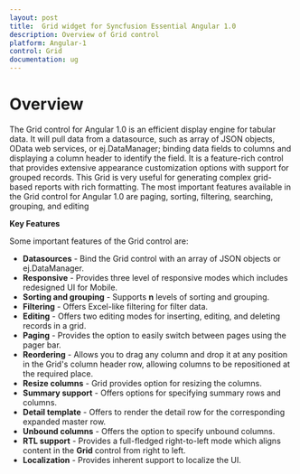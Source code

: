 ```yaml
---
layout: post
title:  Grid widget for Syncfusion Essential Angular 1.0
description: Overview of Grid control
platform: Angular-1
control: Grid
documentation: ug
---
```

# Overview

The Grid control for Angular 1.0 is an efficient display engine for tabular data. It will pull data from a datasource, such as array of JSON objects, OData web services, or ej.DataManager; binding data fields to columns and displaying a column header to identify the field. It is a feature-rich control that provides extensive appearance customization options with support for grouped records. This Grid is very useful for generating complex grid-based reports with rich formatting. The most important features available in the Grid control for Angular 1.0 are paging, sorting, filtering, searching, grouping, and editing

**Key Features**

Some important features of the Grid control are:

* **Datasources** - Bind the Grid control with an array of JSON objects or ej.DataManager.
* **Responsive** - Provides three level of responsive modes which includes redesigned UI for Mobile.
* **Sorting and grouping** - Supports __n__ levels of sorting and grouping.
* **Filtering** - Offers Excel-like filtering for filter data.
* **Editing** - Offers two editing modes for inserting, editing, and deleting records in a grid.
* **Paging** - Provides the option to easily switch between pages using the pager bar.
* **Reordering** - Allows you to drag any column and drop it at any position in the Grid's column header row, allowing columns to be repositioned at the required place.
* **Resize columns** - Grid provides option for resizing the columns.
* **Summary support** - Offers options for specifying summary rows and columns.
* **Detail template** - Offers to render the detail row for the corresponding expanded master row.
* **Unbound columns** - Offers the option to specify unbound columns.
* **RTL support** - Provides a full-fledged right-to-left mode which aligns content in the **Grid** control from right to left.
* **Localization** - Provides inherent support to localize the UI.

